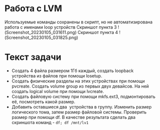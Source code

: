 # Работа с LVM
Используемые команды сохранены в скрипт, но не автоматизирована работа с именами loop устройств
Скриншот пункта 3
!(Screenshot_20230105_031611.png)
Скриншот пункта 4
!(Screenshot_20230105_031825.png)
# Текст задачи
- Создать 4 файла размером 1Гб каждый, создать loopback устройства из файлов при помощи losetup. 
- Создать физические разделы на этих устройствах при помощи pvcreate. Создать volume group из первых двух девайсов. На ней создать logical volume при помощи lvcreate. 
- Создать файловую систему при помощи mkfs.ext3, подмонтировать её, посмотреть какой размер. 
- Добавить оставшиеся два  устройства в группу. Изменить размер логического тома, затем размер файловой системы. Проверить размер при помощи df. В качестве результата сделать два скриншота команд - `df; df /mnt/lv1`